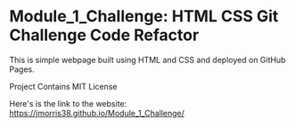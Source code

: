 # Module_1_Challenge: HTML CSS Git Challenge Code Refactor

This is simple webpage built using HTML and CSS and deployed on GitHub Pages.

Project Contains MIT License

Here's is the link to the website: https://jmorris38.github.io/Module_1_Challenge/